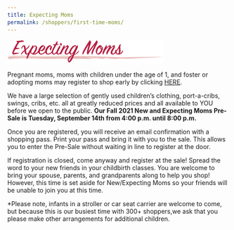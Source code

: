 ```yaml
---
title: Expecting Moms
permalink: /shoppers/first-time-moms/
---
```


![Expecting Moms](/img/ExpectingMoms.png )

Pregnant moms, moms with children under the age of 1, and foster or adopting moms may register to shop early by clicking [HERE](http://www.mysalemanager.net/mom_start.aspx?partnercode=BFAW).

We have a large selection of gently used children’s clothing, port-a-cribs, swings, cribs, etc. all at greatly reduced prices and all available to YOU before we open to the public. **Our Fall 2021 New and Expecting Moms Pre-Sale is Tuesday, September 14th from 4:00 p.m. until 8:00 p.m.**

Once you are registered, you will receive an email confirmation with a shopping pass. Print your pass and bring it with you to the sale. This allows you to enter the Pre-Sale without waiting in line to register at the door.

If registration is closed, come anyway and register at the sale! Spread the word to your new friends in your childbirth classes. You are welcome to bring your spouse, parents, and grandparents along to help you shop! However, this time is set aside for New/Expecting Moms so your friends will be unable to join you at this time.

*Please note, infants in a stroller or car seat carrier are welcome to come, but because this is our busiest time with 300+ shoppers,we ask that you please make other arrangements for additional children.
